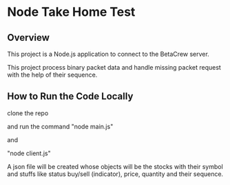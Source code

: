 # Node Take Home Test

## Overview

This project is a Node.js application to connect to the BetaCrew server.

This project process binary packet data and handle missing packet request with the help of their sequence.

## How to Run the Code Locally

clone the repo

and run the command 
"node main.js" 

and

"node client.js"

A json file will be created whose objects will be the stocks with their symbol and stuffs like status buy/sell (indicator), price, quantity and their sequence.


